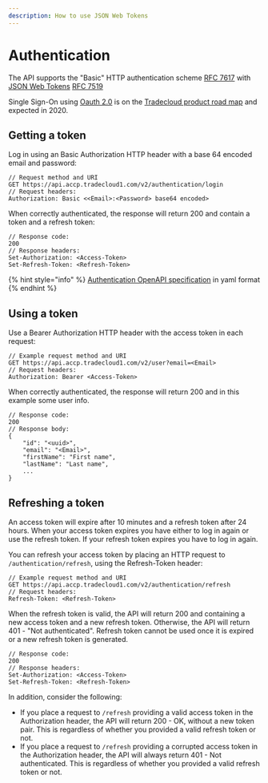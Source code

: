 ```yaml
---
description: How to use JSON Web Tokens
---
```


# Authentication

The API supports the "Basic" HTTP authentication scheme [RFC 7617](https://tools.ietf.org/html/rfc7617) with [JSON Web Tokens](https://jwt.io/) [RFC 7519](https://tools.ietf.org/html/rfc7519)

Single Sign-On using [Oauth 2.0](https://oauth.net/2/) is on the [Tradecloud product road map](https://trello.com/b/CQomIRLJ/tradecloud-product-roadmap) and expected in 2020.

## Getting a token

Log in using an Basic Authorization HTTP header with a base 64 encoded email and password:

```text
// Request method and URI
GET https://api.accp.tradecloud1.com/v2/authentication/login
// Request headers:
Authorization: Basic <<Email>:<Password> base64 encoded>
```

When correctly authenticated, the response will return 200 and contain a token and a refresh token:

```text
// Response code:
200
// Response headers:
Set-Authorization: <Access-Token>
Set-Refresh-Token: <Refresh-Token>
```

{% hint style="info" %}
[Authentication OpenAPI specification](https://api.accp.tradecloud1.com/v2/authentication/specs.yaml) in yaml format
{% endhint %}

## Using a token

Use a Bearer Authorization HTTP header with the access token in each request:

```text
// Example request method and URI
GET https://api.accp.tradecloud1.com/v2/user?email=<Email>
// Request headers:
Authorization: Bearer <Access-Token>
```

When correctly authenticated, the response will return 200 and in this example some user info.

```text
// Response code:
200
// Response body:
{
    "id": "<uuid>",
    "email": "<Email>",
    "firstName": "First name",
    "lastName": "Last name",
    ...
}
```

## Refreshing a token

An access token will expire after 10 minutes and a refresh token after 24 hours. When your access token expires you have either to log in again or use the refresh token. If your refresh token expires you have to log in again.

You can refresh your access token by placing an HTTP request to `/authentication/refresh`, using the Refresh-Token header:

```text
// Example request method and URI
GET https://api.accp.tradecloud1.com/v2/authentication/refresh
// Request headers:
Refresh-Token: <Refresh-Token>
```

When the refresh token is valid, the API will return 200 and containing a new access token and a new refresh token. Otherwise, the API will return 401 - "Not authenticated". Refresh token cannot be used once it is expired or a new refresh token is generated.

```text
// Response code:
200
// Response headers:
Set-Authorization: <Access-Token>
Set-Refresh-Token: <Refresh-Token>
```

In addition, consider the following:

* If you place a request to `/refresh` providing a valid access token in the Authorization header, the API will return 200 - OK, without a new token pair. This is regardless of whether you provided a valid refresh token or not. 
* If you place a request to `/refresh` providing a corrupted access token in the Authorization header, the API will always return 401 - Not authenticated. This is regardless of whether you provided a valid refresh token or not.

